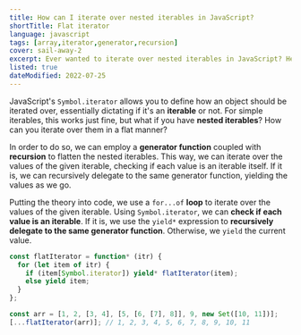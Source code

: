 ```yaml
---
title: How can I iterate over nested iterables in JavaScript?
shortTitle: Flat iterator
language: javascript
tags: [array,iterator,generator,recursion]
cover: sail-away-2
excerpt: Ever wanted to iterate over nested iterables in JavaScript? Here's how.
listed: true
dateModified: 2022-07-25
---
```


JavaScript's `Symbol.iterator` allows you to define how an object should be iterated over, essentially dictating if it's an **iterable** or not. For simple iterables, this works just fine, but what if you have **nested iterables**? How can you iterate over them in a flat manner?

In order to do so, we can employ a **generator function** coupled with **recursion** to flatten the nested iterables. This way, we can iterate over the values of the given iterable, checking if each value is an iterable itself. If it is, we can recursively delegate to the same generator function, yielding the values as we go.

Putting the theory into code, we use a `for...of` **loop** to iterate over the values of the given iterable. Using `Symbol.iterator`, we can **check if each value is an iterable**. If it is, we use the `yield*` expression to **recursively delegate to the same generator function**. Otherwise, we `yield` the current value.

```js
const flatIterator = function* (itr) {
  for (let item of itr) {
    if (item[Symbol.iterator]) yield* flatIterator(item);
    else yield item;
  }
};

const arr = [1, 2, [3, 4], [5, [6, [7], 8]], 9, new Set([10, 11])];
[...flatIterator(arr)]; // 1, 2, 3, 4, 5, 6, 7, 8, 9, 10, 11
```
